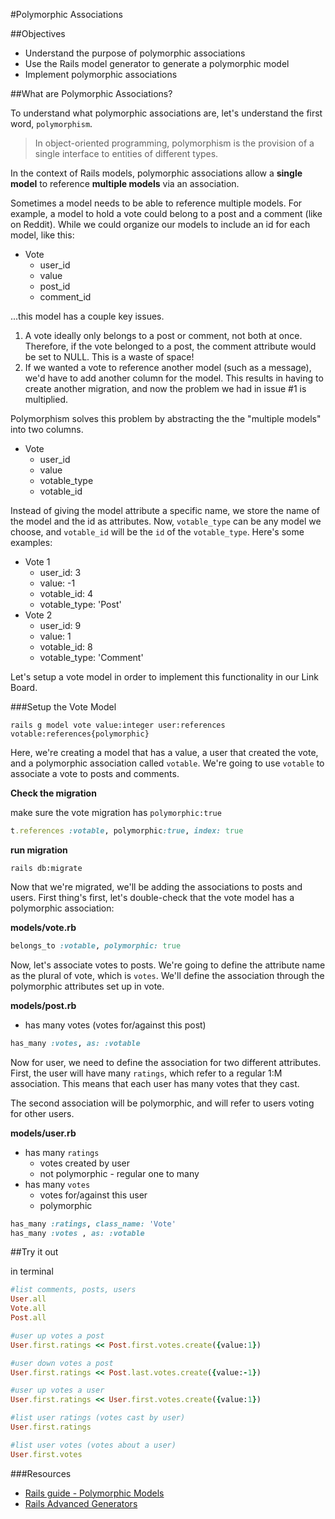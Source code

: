 #Polymorphic Associations

##Objectives

* Understand the purpose of polymorphic associations
* Use the Rails model generator to generate a polymorphic model
* Implement polymorphic associations

##What are Polymorphic Associations?

To understand what polymorphic associations are, let's understand the first word, `polymorphism`.

> In object-oriented programming, polymorphism is the provision of a single interface to entities of different types.

In the context of Rails models, polymorphic associations allow a **single model** to reference **multiple models** via an association.

Sometimes a model needs to be able to reference multiple models. For example, a model to hold a vote could belong to a post and a comment (like on Reddit). While we could organize our models to include an id for each model, like this:

* Vote
  * user_id
  * value
  * post_id
  * comment_id

...this model has a couple key issues.

1. A vote ideally only belongs to a post or comment, not both at once. Therefore, if the vote belonged to a post, the comment attribute would be set to NULL. This is a waste of space!
2. If we wanted a vote to reference another model (such as a message), we'd have to add another column for the model. This results in having to create another migration, and now the problem we had in issue #1 is multiplied.

Polymorphism solves this problem by abstracting the the "multiple models" into two columns.

* Vote
  * user_id
  * value
  * votable_type
  * votable_id

Instead of giving the model attribute a specific name, we store the name of the model and the id as attributes. Now, `votable_type` can be any model we choose, and `votable_id` will be the `id` of the `votable_type`. Here's some examples:

* Vote 1
  * user_id: 3
  * value: -1
  * votable_id: 4
  * votable_type: 'Post'
* Vote 2
  * user_id: 9
  * value: 1
  * votable_id: 8
  * votable_type: 'Comment'

Let's setup a vote model in order to implement this functionality in our Link Board.

###Setup the Vote Model

```
rails g model vote value:integer user:references votable:references{polymorphic}
```

Here, we're creating a model that has a value, a user that created the vote, and a polymorphic association called `votable`. We're going to use `votable` to associate a vote to posts and comments.

**Check the migration**

make sure the vote migration has `polymorphic:true`

```rb
t.references :votable, polymorphic:true, index: true
```

**run migration**

```
rails db:migrate
```

Now that we're migrated, we'll be adding the associations to posts and users. First thing's first, let's double-check that the vote model has a polymorphic association:

**models/vote.rb**

```rb
belongs_to :votable, polymorphic: true
```

Now, let's associate votes to posts. We're going to define the attribute name as the plural of vote, which is `votes`. We'll define the association through the polymorphic attributes set up in vote.

**models/post.rb**

* has many votes (votes for/against this post)

```rb
has_many :votes, as: :votable
```

Now for user, we need to define the association for two different attributes. First, the user will have many `ratings`, which refer to a regular 1:M association. This means that each user has many votes that they cast.

The second association will be polymorphic, and will refer to users voting for other users.

**models/user.rb**

* has many `ratings`
    * votes created by user
    * not polymorphic - regular one to many
* has many `votes`
    * votes for/against this user
    * polymorphic

```rb
has_many :ratings, class_name: 'Vote'
has_many :votes , as: :votable
```


##Try it out

in terminal

```rb
#list comments, posts, users
User.all
Vote.all
Post.all

#user up votes a post
User.first.ratings << Post.first.votes.create({value:1})

#user down votes a post
User.first.ratings << Post.last.votes.create({value:-1})

#user up votes a user
User.first.ratings << User.first.votes.create({value:1})

#list user ratings (votes cast by user)
User.first.ratings

#list user votes (votes about a user)
User.first.votes
```

###Resources

* [Rails guide - Polymorphic Models](http://guides.rubyonrails.org/association_basics.html#polymorphic-associations)
* [Rails Advanced Generators](http://railsguides.net/advanced-rails-model-generators/)
